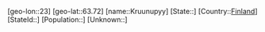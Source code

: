 ﻿---
location: [63.72,23]
type: City
tags:
- geo/City


SpocWebEntityId: 31672
isDeleted: false
confidential: public

---
[geo-lon::23]
[geo-lat::63.72]
[name::Kruunupyy]
[State::]
[Country::[Finland](geo/Continent/Europe/Finland.md)]
[StateId::]
[Population::]
[Unknown::]

